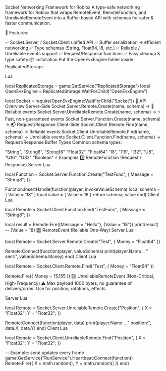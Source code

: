 Socket Networking Framework for Roblox
A type-safe networking framework for Roblox that wraps RemoteEvent, RemoteFunction, and UnreliableRemoteEvent into a Buffer-based API with schemas for safer & faster communication.

🚀 Features:

✅ Socket.Server / Socket.Client unified API
✅ Buffer serialization → efficient networking
✅ Type schemas (String, Float64, I8, etc.)
✅ Reliable / Unreliable events support
✅ Request/Response functions
✅ Easy cleanup & type safety
📦 Installation
Put the OpenEvxEngine folder inside ReplicatedStorage.

Lua

local ReplicatedStorage = game:GetService("ReplicatedStorage")
local OpenEvxEngine = ReplicatedStorage:WaitForChild("OpenEvxEngine")

local Socket = require(OpenEvxEngine:WaitForChild("Socket"))
🧩 API Overview
Server-Side
Socket.Server.Remote.Create(name, schema) → 🔄 Reliable events
Socket.Server.UnreliableRemote.Create(name, schema) → ⚡ Fast, non-guaranteed events
Socket.Server.Function.Create(name, schema) → 📬 Request/Response
Client-Side
Socket.Client.Remote.Find(name, schema) → Reliable events
Socket.Client.UnreliableRemote.Find(name, schema) → Unreliable events
Socket.Client.Function.Find(name, schema) → Request/Response
Buffer Types
Common schema types:

"String", "String8", "String16"
"Float32", "Float64"
"I8", "I16", "I32", "U8", "U16", "U32"
"Boolean"
⚡ Examples
1️⃣ RemoteFunction (Request / Response)
Server
Lua

local Function = Socket.Server.Function.Create("TestFunc", {
    Message = "String8";
})

Function:InsertHandle(function(player, invokeValueSchema)
    local schema = { Value = "I8" }
    local value = { Value = 18 }
    return schema, value
end)
Client
Lua

local Remote = Socket.Client.Function.Find("TestFunc", {
    Message = "String8";
})

local result = Remote:Fire({Message = "Hello"}, {Value = "I8"})
print(result) -- {Value = 18}
2️⃣ RemoteEvent (Reliable One-Way)
Server
Lua

local Remote = Socket.Server.Remote.Create("Test", {
    Money = "Float64"
})

Remote:Connect(function(player, valueSchema)
    print(player.Name .. " sent:", valueSchema.Money)
end)
Client
Lua

local Remote = Socket.Client.Remote.Find("Test", {
    Money = "Float64"
})

Remote:Fire({
    Money = 15.155
})
3️⃣ UnreliableRemoteEvent (Non-Critical, High-Frequency)
⚠️ Max payload 1000 bytes, no guarantee of delivery/order.
Use for position, rotations, effects.

Server
Lua

local Remote = Socket.Server.UnreliableRemote.Create("Position", {
    X = "Float32";
    Y = "Float32";
})

Remote:Connect(function(player, data)
    print(player.Name .. " position:", data.X, data.Y)
end)
Client
Lua

local Remote = Socket.Client.UnreliableRemote.Find("Position", {
    X = "Float32";
    Y = "Float32";
})

-- Example: send updates every frame
game:GetService("RunService").Heartbeat:Connect(function()
    Remote:Fire({
        X = math.random(),
        Y = math.random()
    })
end)

